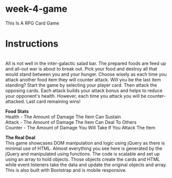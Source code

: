 # week-4-game
This Is A RPG Card Game

<h1>Instructions</h1><br>
All is not well in the inter-galactic salad bar. The prepared foods are feed up and all-out war is about to break out. Pick your food and destroy all that would stand between you and your hunger. Choose wisely as each time you attack another food item they will counter attack. Will you be the last item standing? Start the game by selecting your player card. Then attack the opposing cards. Each attack builds your attack bonus and helps to reduce your opponent's health. However, each time you attack you will be counter-attacked. Last card remaining wins!

<strong>Food Stats</strong><br>
Health - The Amount of Damage The Item Can Sustain<br>
Attack - The Amount of Damage The Item Can Deal To Others<br>
Counter - The Amount of Damage You Will Take If You Attack The Item

<strong>The Real Deal</strong><br>
This game showcases DOM manipulation and logic using jQuery as there is minimal use of HTML. Almost everything you see here is generated by the jQuery and manipulated using functions. The code is scalable and set up using an array to hold objects. Those objects create the cards and HTML while event listeners take the data and update the original objects and array.  This is also built with Bootstrap and is mobile responsive. 
